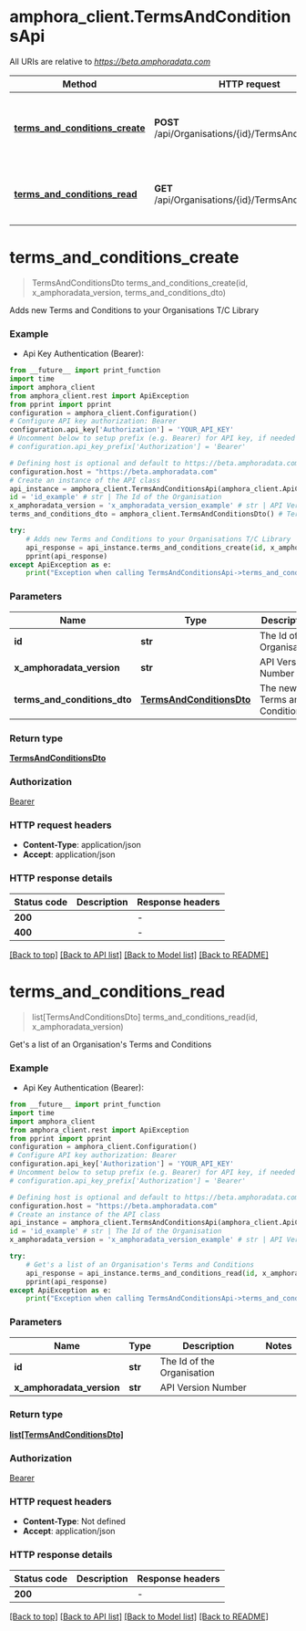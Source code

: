 # amphora_client.TermsAndConditionsApi

All URIs are relative to *https://beta.amphoradata.com*

Method | HTTP request | Description
------------- | ------------- | -------------
[**terms_and_conditions_create**](TermsAndConditionsApi.md#terms_and_conditions_create) | **POST** /api/Organisations/{id}/TermsAndConditions | Adds new Terms and Conditions to your Organisations T/C Library
[**terms_and_conditions_read**](TermsAndConditionsApi.md#terms_and_conditions_read) | **GET** /api/Organisations/{id}/TermsAndConditions | Get&#39;s a list of an Organisation&#39;s Terms and Conditions


# **terms_and_conditions_create**
> TermsAndConditionsDto terms_and_conditions_create(id, x_amphoradata_version, terms_and_conditions_dto)

Adds new Terms and Conditions to your Organisations T/C Library

### Example

* Api Key Authentication (Bearer):
```python
from __future__ import print_function
import time
import amphora_client
from amphora_client.rest import ApiException
from pprint import pprint
configuration = amphora_client.Configuration()
# Configure API key authorization: Bearer
configuration.api_key['Authorization'] = 'YOUR_API_KEY'
# Uncomment below to setup prefix (e.g. Bearer) for API key, if needed
# configuration.api_key_prefix['Authorization'] = 'Bearer'

# Defining host is optional and default to https://beta.amphoradata.com
configuration.host = "https://beta.amphoradata.com"
# Create an instance of the API class
api_instance = amphora_client.TermsAndConditionsApi(amphora_client.ApiClient(configuration))
id = 'id_example' # str | The Id of the Organisation
x_amphoradata_version = 'x_amphoradata_version_example' # str | API Version Number
terms_and_conditions_dto = amphora_client.TermsAndConditionsDto() # TermsAndConditionsDto | The new Terms and Conditions

try:
    # Adds new Terms and Conditions to your Organisations T/C Library
    api_response = api_instance.terms_and_conditions_create(id, x_amphoradata_version, terms_and_conditions_dto)
    pprint(api_response)
except ApiException as e:
    print("Exception when calling TermsAndConditionsApi->terms_and_conditions_create: %s\n" % e)
```

### Parameters

Name | Type | Description  | Notes
------------- | ------------- | ------------- | -------------
 **id** | **str**| The Id of the Organisation | 
 **x_amphoradata_version** | **str**| API Version Number | 
 **terms_and_conditions_dto** | [**TermsAndConditionsDto**](TermsAndConditionsDto.md)| The new Terms and Conditions | 

### Return type

[**TermsAndConditionsDto**](TermsAndConditionsDto.md)

### Authorization

[Bearer](../README.md#Bearer)

### HTTP request headers

 - **Content-Type**: application/json
 - **Accept**: application/json

### HTTP response details
| Status code | Description | Response headers |
|-------------|-------------|------------------|
**200** |  |  -  |
**400** |  |  -  |

[[Back to top]](#) [[Back to API list]](../README.md#documentation-for-api-endpoints) [[Back to Model list]](../README.md#documentation-for-models) [[Back to README]](../README.md)

# **terms_and_conditions_read**
> list[TermsAndConditionsDto] terms_and_conditions_read(id, x_amphoradata_version)

Get's a list of an Organisation's Terms and Conditions

### Example

* Api Key Authentication (Bearer):
```python
from __future__ import print_function
import time
import amphora_client
from amphora_client.rest import ApiException
from pprint import pprint
configuration = amphora_client.Configuration()
# Configure API key authorization: Bearer
configuration.api_key['Authorization'] = 'YOUR_API_KEY'
# Uncomment below to setup prefix (e.g. Bearer) for API key, if needed
# configuration.api_key_prefix['Authorization'] = 'Bearer'

# Defining host is optional and default to https://beta.amphoradata.com
configuration.host = "https://beta.amphoradata.com"
# Create an instance of the API class
api_instance = amphora_client.TermsAndConditionsApi(amphora_client.ApiClient(configuration))
id = 'id_example' # str | The Id of the Organisation
x_amphoradata_version = 'x_amphoradata_version_example' # str | API Version Number

try:
    # Get's a list of an Organisation's Terms and Conditions
    api_response = api_instance.terms_and_conditions_read(id, x_amphoradata_version)
    pprint(api_response)
except ApiException as e:
    print("Exception when calling TermsAndConditionsApi->terms_and_conditions_read: %s\n" % e)
```

### Parameters

Name | Type | Description  | Notes
------------- | ------------- | ------------- | -------------
 **id** | **str**| The Id of the Organisation | 
 **x_amphoradata_version** | **str**| API Version Number | 

### Return type

[**list[TermsAndConditionsDto]**](TermsAndConditionsDto.md)

### Authorization

[Bearer](../README.md#Bearer)

### HTTP request headers

 - **Content-Type**: Not defined
 - **Accept**: application/json

### HTTP response details
| Status code | Description | Response headers |
|-------------|-------------|------------------|
**200** |  |  -  |

[[Back to top]](#) [[Back to API list]](../README.md#documentation-for-api-endpoints) [[Back to Model list]](../README.md#documentation-for-models) [[Back to README]](../README.md)

